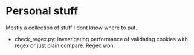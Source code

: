 # Personal stuff

Mostly a collection of stuff I dont know where to put. 

- check_regex.py: Investigating performance of validating cookies with regex or just plain compare. Regex won.
